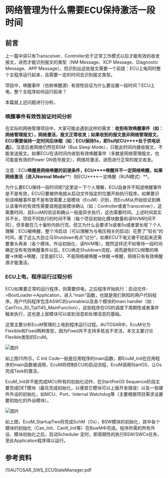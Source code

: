# 网络管理为什么需要ECU保持激活一段时间



## **前言**

上一篇中讲只有Transceiver、Controller处于正常工作模式以后才能有效的收发报文，进而才能识别报文的类型（NM Message、XCP Message、Diagnostic Message、APP Message）。但识别出这些报文需要一个前提：ECU上电同时整个主程序运行起来，且需要一定的时间去识别报文类型。

项目中，唤醒事件（也称唤醒源）有效性验证为什么要设置一段时间？ECU上电，整个主程序如何运行起来？

本篇就上述问题进行分析。

### **唤醒事件有效性验证时间分析**

在实际的网络管理项目中，大家可能会遇到这样的需求：**收到有效唤醒事件（如：网络管理报文），网络激活，报文正常收发；如果收到的报文是非网络管理报文，****ECU****需要保持一定时间后休眠（如：ECU****保持5s****，即5s内ECU****处于供电状态）**。注意后者网络仍然在BSM（Bus Sleep Mode），只能此时间内接收报文，不能发送报文。如果ECU在该时间内收到有效唤醒事件（多数是网络管理报文，也可能是有效的Power ON信号报文），网络将激活，进而进行正常的报文收发。

注意：ECU**唤醒是网络唤醒的前提条件，ECU****唤醒并不一定网络唤醒，如果网络激活（进入Normal** **Mode****）则ECU****一定唤醒（RUN模式）**。

为什么要ECU保持一段时间呢?这里说一下个人理解，ECU自身并不知道唤醒事件是不是有效，ECU只要被供电就从启动文件指定的位置开始执行程序。如果要识别该唤醒事件是不是有效需要上层模块（EcuM）识别，而EcuM从开始验证到确认该事件的有效性需要调用底层模块确认（如：Controller或者Transceiver），这需要时间，且EcuM的验证和确认一般是异步执行，这也需要时间。上述时间其实并不长，项目不同执行的时间不等（每个项目初始化模块数量和读NVM时间不同），但多数在几十毫秒内执行完，但又为什么会要求1s或者5s或者更长呢？个人理解：ECU被唤醒，整个冷启动（可以理解为与电压相关的启动）花费了“较长”的时间，废了这么大劲立马Shutdown有点“过分”，如果ECU下电又被干扰起来还需要重头再来（各个模块、外设初始化、读NVM等），既然这样还不如等待一段时间确定没有有效唤醒事件以后，ECU再走Shutdown流程，进而避免ECU频繁的唤醒->休眠->唤醒，注意是ECU，不是网络被唤醒->休眠->唤醒，网络只有有效唤醒源才能激活。

### **ECU上电，程序运行过程分析**

ECU如果要正常的运行程序，则需要供电，之后程序开始执行：启动文件->BootLoader->Application，进入“main”函数，也就是我们熟知的用户代码程序。用户代码程序包含ASWC的runnable以及各个模块的main handler（如：CanTrcv_30_Tja1145_MainFunction），这些程序在OS的调度下周期性或者事件触发执行，这也是上层模块可以收到消息和处理消息的基础。

这里主要分析EcuM管理的上电到程序运行过程。AUTOSAR中，EcuM分为Flexible和Fixed两种类型，因为Fixed并不支持多核且不灵活，本文主要讨论Flexible类型的EcuM。

![图片](https://mmbiz.qpic.cn/mmbiz_png/eEEQvxEw8vyI2zxZPflE4iatRdOkIANqzIrs5iahIcg66twUFFHR4utmrOIeXBcT7PAHJSqbExCmhMZuIZe0dG0A/640?wx_fmt=png&wxfrom=5&wx_lazy=1&wx_co=1)

如上图(1)所示，C Init Code一般是应用程序的main函数，即EcuM_Init在应用程序的main函数被调用，EcuM将控制ECU的启动流程，EcuM调用StartOS，让Os完成Task的激活。

EcuM_Init并不能完成MCU所有的初始化动作，在StartPreOS Sequence阶段主要完成DET模块（最先完成初始化，以便其它模块可以上报开发错误）以及一些硬件外设的初始化，如MCU、Port、Internal Watchdog等（主要根据项目需求设置要初始化的外设模块）。

![图片](https://mmbiz.qpic.cn/mmbiz_png/eEEQvxEw8vyI2zxZPflE4iatRdOkIANqzH1M7iauNIyfUPHqiaRc7drqkVliak5ycVNBodzEU5Rm4LIx1Mu6ok4RQw/640?wx_fmt=png&wxfrom=5&wx_lazy=1&wx_co=1)

如上图，EcuM_StartupTwo将完成SchM（Os），BSW模块的初始化，其中各个模块的初始化（Can_Init、CanIf_Init等）在BswM中完成。程序所需的所有外设、模块初始化之后，启动Scheduler 定时，即周期性的执行BSW/SWCs任务，至此Application程序得以运行。

## **参考资料**

(1)AUTOSAR_SWS_ECUStateManager.pdf